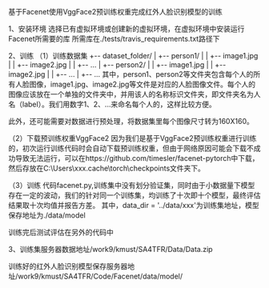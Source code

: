 基于Facenet使用VggFace2预训练权重完成红外人脸识别模型的训练

1、安装环境
选择已有虚拟环境或创建新的虚拟环境，在虚拟环境中安装运行Facenet所需要的库
所需库在./tests/travis_requirements.txt路径下

2、训练
（1）训练数据集
    +-- dataset_folder/
    |   +-- person1/
    |   |   +-- image1.jpg
    |   |   +-- image2.jpg
    |   |   +-- ...
    |   +-- person2/
    |   |   +-- image1.jpg
    |   |   +-- image2.jpg
    |   |   +-- ...
    |   +-- ...
其中，person1、person2等文件夹包含每个人的所有人脸图像，image1.jpg、image2.jpg等文件是对应的人脸图像文件。每个人的图像应该放在一个单独的文件夹中，并用该人的名称标识文件夹，即文件夹名为人名（label）。我们用数字1、2、...来命名每个人的，这样比较方便。

此外，还可能需要对数据进行预处理，将数据集里每个图像尺寸转为160X160。

（2）下载预训练权重VggFace2
因为我们是基于VggFace2预训练权重进行训练的，初次运行训练代码时会自动下载预训练权重，但由于网络原因可能会下载不成功导致无法运行，可以在https://github.com/timesler/facenet-pytorch中下载，然后存放在C:\Users\xxx\.cache\torch\checkpoints文件夹下。

（3）训练
代码facenet.py,训练集中没有划分验证集，同时由于小数据量下模型存在一定的波动，我们的针对同一个训练集，均训练了十次即十个模型，最终评估结果取十次均值并报告方差。
其中，data_dir = '../data/xxx'为训练集地址，模型保存地址为./data/model

训练完后测试评估在另外的代码中

3、训练集服务器数据地址/work9/kmust/SA4TFR/Data/Data.zip

   训练好的红外人脸识别模型保存服务器地址/work9/kmust/SA4TFR/Code/Facenet/data/model/

